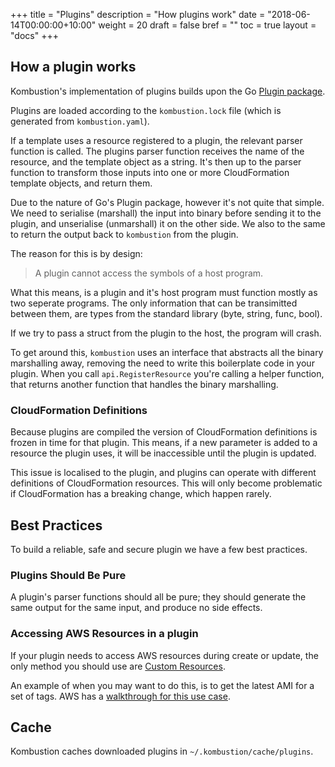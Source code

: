 +++
title = "Plugins"
description = "How plugins work"
date = "2018-06-14T00:00:00+10:00"
weight = 20
draft = false
bref = ""
toc = true
layout  = "docs"
+++

## How a plugin works

Kombustion's implementation of plugins builds upon the Go [Plugin package][1].

Plugins are loaded according to the `kombustion.lock` file (which is generated from `kombustion.yaml`).

If a template uses a resource registered to a plugin, the relevant parser function is called. The
plugins parser function receives the name of the resource, and the template object as a string. It's
then up to the parser function to transform those inputs into one or more CloudFormation template objects, and
return them.

Due to the nature of Go's Plugin package, however it's not quite that simple. We need to serialise
(marshall) the input into binary before sending it to the plugin, and unserialise (unmarshall) it
on the other side. We also to the same to return the output back to `kombustion` from the plugin.

The reason for this is by design:
> A plugin cannot access the symbols of a host program.

What this means, is a plugin and it's host program must function mostly as two seperate programs. The
only information that can be transimitted between them, are types from the standard library (byte, string, func, bool).

If we try to pass a struct from the plugin to the host, the program will crash.

To get around this, `kombustion` uses an interface that abstracts all the binary marshalling away,
removing the need to write this boilerplate code in your plugin. When you call `api.RegisterResource` you're
calling a helper function, that returns another function that handles the binary marshalling.


### CloudFormation Definitions

Because plugins are compiled the version of CloudFormation definitions is frozen in time for that plugin.
This means, if a new parameter is added to a resource the plugin uses, it will be inaccessible until
the plugin is updated.

This issue is localised to the plugin, and plugins can operate with different definitions of CloudFormation
resources. This will only become problematic if CloudFormation has a breaking change, which happen rarely.

## Best Practices

To build a reliable, safe and secure plugin we have a few best practices.

### Plugins Should Be Pure

A plugin's parser functions should all be pure; they should generate the same output for the same input, and produce no side effects.

### Accessing AWS Resources in a plugin

If your plugin needs to access AWS resources during create or update, the only method you should
use are [Custom Resources][2].

An example of when you may want to do this, is to get the latest AMI for a set of tags. AWS has a [walkthrough for this use case][3].

[1]:	https://golang.org/pkg/plugin/
[2]:	https://docs.aws.amazon.com/AWSCloudFormation/latest/UserGuide/template-custom-resources.html
[3]:	https://docs.aws.amazon.com/AWSCloudFormation/latest/UserGuide/walkthrough-custom-resources-lambda-lookup-amiids.html


## Cache

Kombustion caches downloaded plugins in `~/.kombustion/cache/plugins`.
